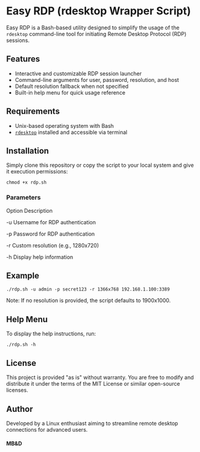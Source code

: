# Easy RDP (rdesktop Wrapper Script)

Easy RDP is a Bash-based utility designed to simplify the usage of the `rdesktop` command-line tool for initiating Remote Desktop Protocol (RDP) sessions.

## Features

- Interactive and customizable RDP session launcher
- Command-line arguments for user, password, resolution, and host
- Default resolution fallback when not specified
- Built-in help menu for quick usage reference

## Requirements

- Unix-based operating system with Bash
- [`rdesktop`](https://linux.die.net/man/1/rdesktop) installed and accessible via terminal

## Installation

Simply clone this repository or copy the script to your local system and give it execution permissions:

`chmod +x rdp.sh`

### Parameters
Option	Description

-u	Username for RDP authentication

-p	Password for RDP authentication

-r	Custom resolution (e.g., 1280x720)

-h	Display help information

## Example

`./rdp.sh -u admin -p secret123 -r 1366x768 192.168.1.100:3389`

Note: If no resolution is provided, the script defaults to 1900x1000.

## Help Menu

To display the help instructions, run:

`./rdp.sh -h`

## License

This project is provided "as is" without warranty. You are free to modify and distribute it under the terms of the MIT License or similar open-source licenses.

## Author

Developed by a Linux enthusiast aiming to streamline remote desktop connections for advanced users.

#### MB&D
